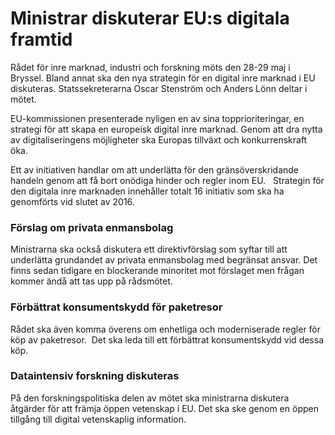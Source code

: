 # Ministrar diskuterar EU:s digitala framtid

Rådet för inre marknad, industri och forskning möts den 28-29 maj i Bryssel. Bland annat ska den nya strategin för en digital inre marknad i EU diskuteras. Statssekreterarna Oscar Stenström och Anders Lönn deltar i mötet.

EU-kommissionen presenterade nyligen en av sina topprioriteringar, en strategi för att skapa en europeisk digital inre marknad. Genom att dra nytta av digitaliseringens möjligheter ska Europas tillväxt och konkurrenskraft öka.

Ett av initiativen handlar om att underlätta för den gränsöverskridande handeln genom att få bort onödiga hinder och regler inom EU.   Strategin för den digitala inre marknaden innehåller totalt 16 initiativ som ska ha genomförts vid slutet av 2016.

### Förslag om privata enmansbolag

Ministrarna ska också diskutera ett direktivförslag som syftar till att underlätta grundandet av privata enmansbolag med begränsat ansvar. Det finns sedan tidigare en blockerande minoritet mot förslaget men frågan kommer ändå att tas upp på rådsmötet.

### Förbättrat konsumentskydd för paketresor

Rådet ska även komma överens om enhetliga och moderniserade regler för köp av paketresor.  Det ska leda till ett förbättrat konsumentskydd vid dessa köp.

### Dataintensiv forskning diskuteras

På den forskningspolitiska delen av mötet ska ministrarna diskutera åtgärder för att främja öppen vetenskap i EU. Det ska ske genom en öppen tillgång till digital vetenskaplig information.
